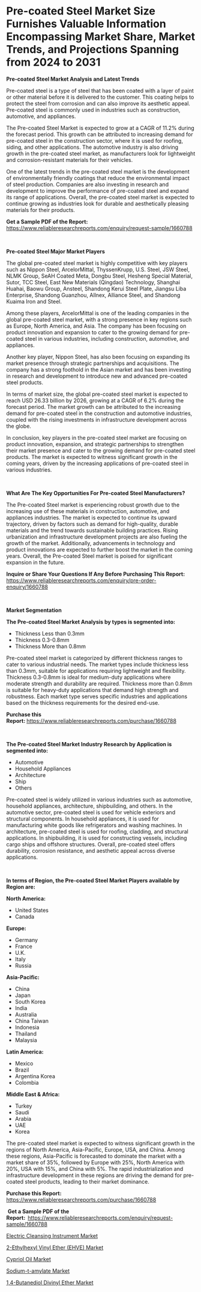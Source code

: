 <p><h1>Pre-coated Steel Market Size Furnishes Valuable Information Encompassing Market Share, Market Trends, and Projections Spanning from 2024 to 2031</h1></p><p><strong>Pre-coated Steel Market Analysis and Latest Trends</strong></p>
<p><p>Pre-coated steel is a type of steel that has been coated with a layer of paint or other material before it is delivered to the customer. This coating helps to protect the steel from corrosion and can also improve its aesthetic appeal. Pre-coated steel is commonly used in industries such as construction, automotive, and appliances.</p><p>The Pre-coated Steel Market is expected to grow at a CAGR of 11.2% during the forecast period. This growth can be attributed to increasing demand for pre-coated steel in the construction sector, where it is used for roofing, siding, and other applications. The automotive industry is also driving growth in the pre-coated steel market, as manufacturers look for lightweight and corrosion-resistant materials for their vehicles.</p><p>One of the latest trends in the pre-coated steel market is the development of environmentally friendly coatings that reduce the environmental impact of steel production. Companies are also investing in research and development to improve the performance of pre-coated steel and expand its range of applications. Overall, the pre-coated steel market is expected to continue growing as industries look for durable and aesthetically pleasing materials for their products.</p></p>
<p><strong>Get a Sample PDF of the Report:&nbsp;</strong> <a href="https://www.reliableresearchreports.com/enquiry/request-sample/1660788">https://www.reliableresearchreports.com/enquiry/request-sample/1660788</a></p>
<p>&nbsp;</p>
<p><strong>Pre-coated Steel Major Market Players</strong></p>
<p><p>The global pre-coated steel market is highly competitive with key players such as Nippon Steel, ArcelorMittal, ThyssenKrupp, U.S. Steel, JSW Steel, NLMK Group, SeAH Coated Meta, Dongbu Steel, Hesheng Special Material, Sutor, TCC Steel, East New Materials (Qingdao) Technology, Shanghai Huahai, Baowu Group, Ansteel, Shandong Kerui Steel Plate, Jiangsu Liba Enterprise, Shandong Guanzhou, Allnex, Alliance Steel, and Shandong Kuaima Iron and Steel.</p><p>Among these players, ArcelorMittal is one of the leading companies in the global pre-coated steel market, with a strong presence in key regions such as Europe, North America, and Asia. The company has been focusing on product innovation and expansion to cater to the growing demand for pre-coated steel in various industries, including construction, automotive, and appliances.</p><p>Another key player, Nippon Steel, has also been focusing on expanding its market presence through strategic partnerships and acquisitions. The company has a strong foothold in the Asian market and has been investing in research and development to introduce new and advanced pre-coated steel products.</p><p>In terms of market size, the global pre-coated steel market is expected to reach USD 26.33 billion by 2026, growing at a CAGR of 6.2% during the forecast period. The market growth can be attributed to the increasing demand for pre-coated steel in the construction and automotive industries, coupled with the rising investments in infrastructure development across the globe.</p><p>In conclusion, key players in the pre-coated steel market are focusing on product innovation, expansion, and strategic partnerships to strengthen their market presence and cater to the growing demand for pre-coated steel products. The market is expected to witness significant growth in the coming years, driven by the increasing applications of pre-coated steel in various industries.</p></p>
<p>&nbsp;</p>
<p><strong>What Are The Key Opportunities For Pre-coated Steel Manufacturers?</strong></p>
<p><p>The Pre-coated Steel market is experiencing robust growth due to the increasing use of these materials in construction, automotive, and appliances industries. The market is expected to continue its upward trajectory, driven by factors such as demand for high-quality, durable materials and the trend towards sustainable building practices. Rising urbanization and infrastructure development projects are also fueling the growth of the market. Additionally, advancements in technology and product innovations are expected to further boost the market in the coming years. Overall, the Pre-coated Steel market is poised for significant expansion in the future.</p></p>
<p><strong>Inquire or Share Your Questions If Any Before Purchasing This Report:</strong> <a href="https://www.reliableresearchreports.com/enquiry/pre-order-enquiry/1660788">https://www.reliableresearchreports.com/enquiry/pre-order-enquiry/1660788</a></p>
<p>&nbsp;</p>
<p><strong>Market Segmentation</strong></p>
<p><strong>The Pre-coated Steel Market Analysis by types is segmented into:</strong></p>
<p><ul><li>Thickness Less than 0.3mm</li><li>Thickness 0.3-0.8mm</li><li>Thickness More than 0.8mm</li></ul></p>
<p><p>Pre-coated steel market is categorized by different thickness ranges to cater to various industrial needs. The market types include thickness less than 0.3mm, suitable for applications requiring lightweight and flexibility. Thickness 0.3-0.8mm is ideal for medium-duty applications where moderate strength and durability are required. Thickness more than 0.8mm is suitable for heavy-duty applications that demand high strength and robustness. Each market type serves specific industries and applications based on the thickness requirements for the desired end-use.</p></p>
<p><strong>Purchase this Report:&nbsp;</strong><a href="https://www.reliableresearchreports.com/purchase/1660788">https://www.reliableresearchreports.com/purchase/1660788</a></p>
<p>&nbsp;</p>
<p><strong>The Pre-coated Steel Market Industry Research by Application is segmented into:</strong></p>
<p><ul><li>Automotive</li><li>Household Appliances</li><li>Architecture</li><li>Ship</li><li>Others</li></ul></p>
<p><p>Pre-coated steel is widely utilized in various industries such as automotive, household appliances, architecture, shipbuilding, and others. In the automotive sector, pre-coated steel is used for vehicle exteriors and structural components. In household appliances, it is used for manufacturing white goods like refrigerators and washing machines. In architecture, pre-coated steel is used for roofing, cladding, and structural applications. In shipbuilding, it is used for constructing vessels, including cargo ships and offshore structures. Overall, pre-coated steel offers durability, corrosion resistance, and aesthetic appeal across diverse applications.</p></p>
<p>&nbsp;</p>
<p><strong>In terms of Region, the Pre-coated Steel Market Players available by Region are:</strong></p>
<p>
    <p> <strong> North America: </strong>
        <ul>
            <li>United States</li>
            <li>Canada</li>
        </ul>
        </p> 
    <p> <strong> Europe: </strong>
        <ul>
            <li>Germany</li>
            <li>France</li>
            <li>U.K.</li>
            <li>Italy</li>
            <li>Russia</li>
        </ul>
        </p> 
    <p> <strong> Asia-Pacific: </strong>
        <ul>
            <li>China</li>
            <li>Japan</li>
            <li>South Korea</li>
            <li>India</li>
            <li>Australia</li>
            <li>China Taiwan</li>
            <li>Indonesia</li>
            <li>Thailand</li>
            <li>Malaysia</li>
        </ul>
        </p> 
    <p> <strong> Latin America: </strong>
        <ul>
            <li>Mexico</li>
            <li>Brazil</li>
            <li>Argentina Korea</li>
            <li>Colombia</li>
        </ul>
        </p> 
    <p> <strong> Middle East & Africa: </strong>
        <ul>
            <li>Turkey</li>
            <li>Saudi</li>
            <li>Arabia</li>
            <li>UAE</li>
            <li>Korea</li>
        </ul>
    </p>
    </p>
<p><p>The pre-coated steel market is expected to witness significant growth in the regions of North America, Asia-Pacific, Europe, USA, and China. Among these regions, Asia-Pacific is forecasted to dominate the market with a market share of 35%, followed by Europe with 25%, North America with 20%, USA with 15%, and China with 5%. The rapid industrialization and infrastructure development in these regions are driving the demand for pre-coated steel products, leading to their market dominance.</p></p>
<p><strong>Purchase this Report: </strong><a href="https://www.reliableresearchreports.com/purchase/1660788">https://www.reliableresearchreports.com/purchase/1660788</a></p>
<p>&nbsp;<strong>Get a Sample PDF of the Report:&nbsp;&nbsp;</strong><a href="https://www.reliableresearchreports.com/enquiry/request-sample/1660788">https://www.reliableresearchreports.com/enquiry/request-sample/1660788</a></p>
<p><strong></strong></p>
<p><p><a href="https://view.publitas.com/reportprime-1/electric-cleansing-instrument-market-share-market-new-trends-analysis-report-by-type-by-application-by-end-use-by-region-and-segment-forecasts-2024-2031/">Electric Cleansing Instrument Market</a></p><p><a href="https://fearless-okapi-6c8.notion.site/2-Ethylhexyl-Vinyl-Ether-EHVE-Market-Size-Share-Trends-Analysis-Report-By-Application-Regional-67c859a956524152a29ccd277c20b743">2-Ethylhexyl Vinyl Ether (EHVE) Market</a></p><p><a href="https://view.publitas.com/reportprime-1/cypriol-oil-market-insights-market-players-and-forecast-till-2031/">Cypriol Oil Market</a></p><p><a href="https://scarlet-rocket-c63.notion.site/Sodium-t-amylate-Market-Furnish-Information-about-Market-Size-Market-Share-Market-Dynamics-and-Pr-2ad249aecc4c42cd94eee2c97a9a50b0">Sodium-t-amylate Market</a></p><p><a href="https://zircon-bluebell-299.notion.site/1-4-Butanediol-Divinyl-Ether-Market-Size-Market-Share-and-Global-Market-Analysis-Report-2024-203-22f3061d751f4fd8a7adeb1301dc6c52">1,4-Butanediol Divinyl Ether Market</a></p></p>